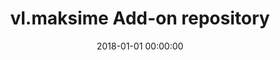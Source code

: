 ---
layout: post
date:   2018-01-01 00:00:00
categories: repository
_id: repository.vlmaksime
title: vl.maksime Add-on repository
version: 2.0.0
provider: vl.maksime
summary: Установить дополнения от vl.maksime
description: Загружайте и устанавливайте обновления из репозитория vl.maksime.
website: https://vlmaksime.github.io/repository.vlmaksime
source: https://github.com/vlmaksime/repository.vlmaksime
permalink: /repository/repository.vlmaksime/
---